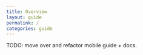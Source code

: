 ```yaml
---
title: Overview
layout: guide
permalink: /
categories: guide
---
```

TODO: move over and refactor mobile guide + docs.
